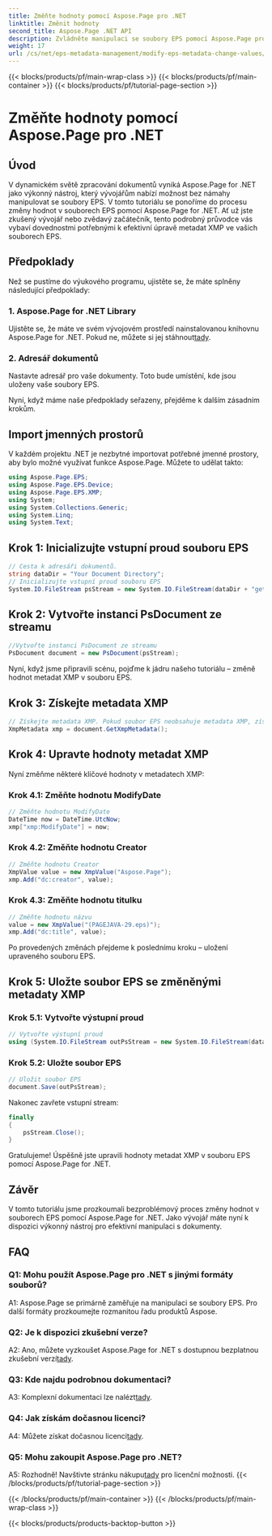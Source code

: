 ```yaml
---
title: Změňte hodnoty pomocí Aspose.Page pro .NET
linktitle: Změnit hodnoty
second_title: Aspose.Page .NET API
description: Zvládněte manipulaci se soubory EPS pomocí Aspose.Page pro .NET. Měňte hodnoty metadat XMP bez námahy.
weight: 17
url: /cs/net/eps-metadata-management/modify-eps-metadata-change-values/
---
```


{{< blocks/products/pf/main-wrap-class >}}
{{< blocks/products/pf/main-container >}}
{{< blocks/products/pf/tutorial-page-section >}}

# Změňte hodnoty pomocí Aspose.Page pro .NET

## Úvod

V dynamickém světě zpracování dokumentů vyniká Aspose.Page for .NET jako výkonný nástroj, který vývojářům nabízí možnost bez námahy manipulovat se soubory EPS. V tomto tutoriálu se ponoříme do procesu změny hodnot v souborech EPS pomocí Aspose.Page for .NET. Ať už jste zkušený vývojář nebo zvědavý začátečník, tento podrobný průvodce vás vybaví dovednostmi potřebnými k efektivní úpravě metadat XMP ve vašich souborech EPS.

## Předpoklady

Než se pustíme do výukového programu, ujistěte se, že máte splněny následující předpoklady:

### 1. Aspose.Page for .NET Library

Ujistěte se, že máte ve svém vývojovém prostředí nainstalovanou knihovnu Aspose.Page for .NET. Pokud ne, můžete si jej stáhnout[tady](https://releases.aspose.com/page/net/).

### 2. Adresář dokumentů

Nastavte adresář pro vaše dokumenty. Toto bude umístění, kde jsou uloženy vaše soubory EPS.

Nyní, když máme naše předpoklady seřazeny, přejděme k dalším zásadním krokům.

## Import jmenných prostorů

V každém projektu .NET je nezbytné importovat potřebné jmenné prostory, aby bylo možné využívat funkce Aspose.Page. Můžete to udělat takto:

```csharp
using Aspose.Page.EPS;
using Aspose.Page.EPS.Device;
using Aspose.Page.EPS.XMP;
using System;
using System.Collections.Generic;
using System.Linq;
using System.Text;
```

## Krok 1: Inicializujte vstupní proud souboru EPS

```csharp
// Cesta k adresáři dokumentů.
string dataDir = "Your Document Directory";
// Inicializujte vstupní proud souboru EPS
System.IO.FileStream psStream = new System.IO.FileStream(dataDir + "get_input.eps", System.IO.FileMode.Open, System.IO.FileAccess.Read);
```

## Krok 2: Vytvořte instanci PsDocument ze streamu

```csharp
//Vytvořte instanci PsDocument ze streamu
PsDocument document = new PsDocument(psStream);
```

Nyní, když jsme připravili scénu, pojďme k jádru našeho tutoriálu – změně hodnot metadat XMP v souboru EPS.

## Krok 3: Získejte metadata XMP

```csharp
// Získejte metadata XMP. Pokud soubor EPS neobsahuje metadata XMP, získáme nový soubor vyplněný hodnotami z komentářů k metadatům PS (%%Creator, %%CreateDate, %%Title atd.)
XmpMetadata xmp = document.GetXmpMetadata();
```

## Krok 4: Upravte hodnoty metadat XMP

Nyní změňme některé klíčové hodnoty v metadatech XMP:

### Krok 4.1: Změňte hodnotu ModifyDate

```csharp
// Změňte hodnotu ModifyDate
DateTime now = DateTime.UtcNow;
xmp["xmp:ModifyDate"] = now;
```

### Krok 4.2: Změňte hodnotu Creator

```csharp
// Změňte hodnotu Creator
XmpValue value = new XmpValue("Aspose.Page");
xmp.Add("dc:creator", value);
```

### Krok 4.3: Změňte hodnotu titulku

```csharp
// Změňte hodnotu názvu
value = new XmpValue("(PAGEJAVA-29.eps)");
xmp.Add("dc:title", value);
```

Po provedených změnách přejdeme k poslednímu kroku – uložení upraveného souboru EPS.

## Krok 5: Uložte soubor EPS se změněnými metadaty XMP

### Krok 5.1: Vytvořte výstupní proud

```csharp
// Vytvořte výstupní proud
using (System.IO.FileStream outPsStream = new System.IO.FileStream(dataDir + "change_values_output.eps", System.IO.FileMode.Create, System.IO.FileAccess.Write))
```

### Krok 5.2: Uložte soubor EPS

```csharp
// Uložit soubor EPS
document.Save(outPsStream);
```

Nakonec zavřete vstupní stream:

```csharp
finally
{
    psStream.Close();
}
```

Gratulujeme! Úspěšně jste upravili hodnoty metadat XMP v souboru EPS pomocí Aspose.Page for .NET.

## Závěr

V tomto tutoriálu jsme prozkoumali bezproblémový proces změny hodnot v souborech EPS pomocí Aspose.Page for .NET. Jako vývojář máte nyní k dispozici výkonný nástroj pro efektivní manipulaci s dokumenty.

## FAQ

### Q1: Mohu použít Aspose.Page pro .NET s jinými formáty souborů?

A1: Aspose.Page se primárně zaměřuje na manipulaci se soubory EPS. Pro další formáty prozkoumejte rozmanitou řadu produktů Aspose.

### Q2: Je k dispozici zkušební verze?

 A2: Ano, můžete vyzkoušet Aspose.Page for .NET s dostupnou bezplatnou zkušební verzí[tady](https://releases.aspose.com/).

### Q3: Kde najdu podrobnou dokumentaci?

 A3: Komplexní dokumentaci lze nalézt[tady](https://reference.aspose.com/page/net/).

### Q4: Jak získám dočasnou licenci?

 A4: Můžete získat dočasnou licenci[tady](https://purchase.aspose.com/temporary-license/).

### Q5: Mohu zakoupit Aspose.Page pro .NET?

 A5: Rozhodně! Navštivte stránku nákupu[tady](https://purchase.aspose.com/buy) pro licenční možnosti.
{{< /blocks/products/pf/tutorial-page-section >}}

{{< /blocks/products/pf/main-container >}}
{{< /blocks/products/pf/main-wrap-class >}}

{{< blocks/products/products-backtop-button >}}
